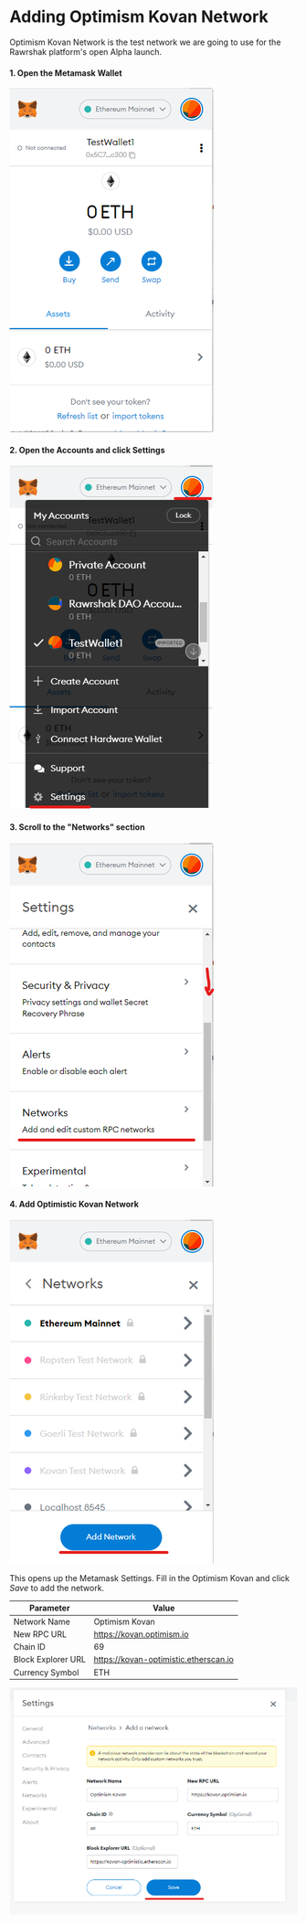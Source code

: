 # Adding Optimism Kovan Network

Optimism Kovan Network is the test network we are going to use for the Rawrshak platform's open Alpha launch.

#### 1. Open the Metamask Wallet

![Metamask Browser Wallet](<../../.gitbook/assets/image (36).png>)

#### 2. Open the Accounts and click Settings

![Go to Settings](<../../.gitbook/assets/image (44) (1).png>)

#### 3. Scroll to the "Networks" section

![Select Networks](<../../.gitbook/assets/image (43) (1).png>)

#### 4. Add Optimistic Kovan Network

![Click Add Network](<../../.gitbook/assets/image (13).png>)

This opens up the Metamask Settings. Fill in the Optimism Kovan and click _Save_ to add the network.

| Parameter          | Value                                 |
| ------------------ | ------------------------------------- |
| Network Name       | Optimism Kovan                        |
| New RPC URL        | https://kovan.optimism.io             |
| Chain ID           | 69                                    |
| Block Explorer URL | https://kovan-optimistic.etherscan.io |
| Currency Symbol    | ETH                                   |

![](<../../.gitbook/assets/image (29).png>)
